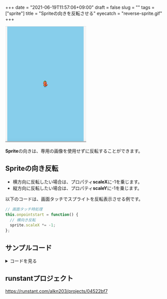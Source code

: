 +++
date = "2021-06-19T11:57:06+09:00"
draft = false
slug = ""
tags = ["sprite"]
title = "Spriteの向きを反転させる"
eyecatch = "reverse-sprite.gif"
+++

![reverse-sprite](reverse-sprite.gif)

**Sprite**の向きは、専用の画像を使用せずに反転することができます。

## Spriteの向き反転
* 横方向に反転したい場合は、プロパティ**scaleX**に-1を乗じます。
* 縦方向に反転したい場合は、プロパティ**scaleY**に-1を乗じます。

以下のコードは、画面タッチでスプライトを反転表示させる例です。

```js
// 画面タッチ時処理
this.onpointstart = function() {
  // 横向き反転
  sprite.scaleX *= -1;
};
```

## サンプルコード
<details>
<summary>コードを見る</summary>

```js
// グローバルに展開
phina.globalize();
// アセット
var ASSETS = {
  // 画像
  image: {
    'tomapiko': 'https://cdn.jsdelivr.net/gh/phinajs/phina.js@develop/assets/images/tomapiko.png',
  },
};
/*
 * メインシーン
 */
phina.define("MainScene", {
  // 継承
  superClass: 'DisplayScene',
  // 初期化
  init: function() {
    // 親クラス初期化
    this.superInit();
    // 背景色
    this.backgroundColor = 'skyblue';
    // スプライト画像作成
    var sprite = Sprite('tomapiko', 64, 64).addChildTo(this);
    sprite.setPosition(320, 480);
    // 画面タッチ時処理
    this.onpointstart = function() {
      // 横向き反転
      sprite.scaleX *= -1;
    };
  },
});
/*
 * メイン処理
 */
phina.main(function() {
  // アプリケーションを生成
  var app = GameApp({
    // MainScene から開始
    startLabel: 'main',
    // アセット読み込み
    assets: ASSETS,
  });
  // fps表示
  //app.enableStats();
  // 実行
  app.run();
});
```

</details>

## runstantプロジェクト
https://runstant.com/alkn203/projects/04522bf7